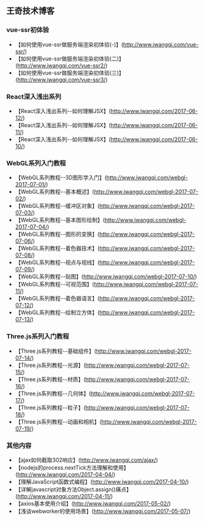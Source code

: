## 王奇技术博客

### vue-ssr初体验
- 【如何使用vue-ssr做服务端渲染初体验(-)】(http://www.iwangqi.com/vue-ssr/)
- 【如何使用vue-ssr做服务端渲染初体验(二)】(http://www.iwangqi.com/vue-ssr2/)
- 【如何使用vue-ssr做服务端渲染初体验(三)】(http://www.iwangqi.com/vue-ssr3/)

### React深入浅出系列
- 【React深入浅出系列--如何理解JSX】(http://www.iwangqi.com/2017-06-12/)
- 【React深入浅出系列--如何理解JSX】(http://www.iwangqi.com/2017-06-11/)
- 【React深入浅出系列--如何理解JSX】(http://www.iwangqi.com/2017-06-10/)

### WebGL系列入门教程
- 【WebGL系列教程--3D图形学入门】(http://www.iwangqi.com/webgl-2017-07-01/)
- 【WebGL系列教程--基本概述】(http://www.iwangqi.com/webgl-2017-07-02/)
- 【WebGL系列教程--缓冲区对象】(http://www.iwangqi.com/webgl-2017-07-03/)
- 【WebGL系列教程--基本图形绘制】(http://www.iwangqi.com/webgl-2017-07-04/)
- 【WebGL系列教程--图形的变换】(http://www.iwangqi.com/webgl-2017-07-06/)
- 【WebGL系列教程--着色器技术】(http://www.iwangqi.com/webgl-2017-07-08/)
- 【WebGL系列教程--视点与视线】(http://www.iwangqi.com/webgl-2017-07-09/)
- 【WebGL系列教程--贴图】(http://www.iwangqi.com/webgl-2017-07-10/)
- 【WebGL系列教程--可视范围】(http://www.iwangqi.com/webgl-2017-07-11/)
- 【WebGL系列教程--着色器语言】(http://www.iwangqi.com/webgl-2017-07-12/)
- 【WebGL系列教程--绘制立方体】(http://www.iwangqi.com/webgl-2017-07-13/)

### Three.js系列入门教程
- 【Three.js系列教程--基础组件】(http://www.iwangqi.com/webgl-2017-07-14/)
- 【Three.js系列教程--光源】(http://www.iwangqi.com/webgl-2017-07-15/)
- 【Three.js系列教程--材质】(http://www.iwangqi.com/webgl-2017-07-16/)
- 【Three.js系列教程--几何体】(http://www.iwangqi.com/webgl-2017-07-17/)
- 【Three.js系列教程--粒子】(http://www.iwangqi.com/webgl-2017-07-18/)
- 【Three.js系列教程--动画和相机】(http://www.iwangqi.com/webgl-2017-07-19/)

### 其他内容
- 【ajax如何截取302响应】(http://www.iwangqi.com/ajax/)
- 【nodejs的process.nextTick方法理解和使用】(http://www.iwangqi.com/2017-04-04/)
- 【理解JavaScript函数式编程】(http://www.iwangqi.com/2017-04-10/)
- 【详解javascript对象方法Object.assign()痛点】(http://www.iwangqi.com/2017-04-11/)
- 【axios基本使用介绍】(http://www.iwangqi.com/2017-05-02/)
- 【浅谈webworker的使用场景】(http://www.iwangqi.com/2017-05-07/)











